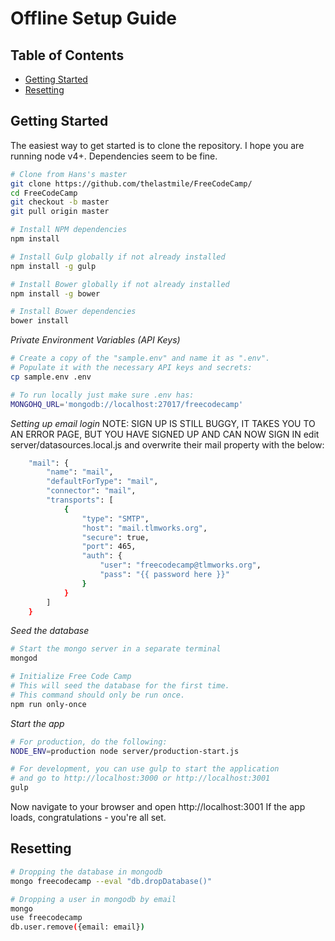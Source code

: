 # Offline Setup Guide

## Table of Contents

- [Getting Started](#getting-started)
- [Resetting](#resetting)

## Getting Started

The easiest way to get started is to clone the repository. I hope you are running node v4+. Dependencies seem to be fine.

```bash
# Clone from Hans's master
git clone https://github.com/thelastmile/FreeCodeCamp/
cd FreeCodeCamp
git checkout -b master
git pull origin master

# Install NPM dependencies
npm install

# Install Gulp globally if not already installed
npm install -g gulp

# Install Bower globally if not already installed
npm install -g bower

# Install Bower dependencies
bower install
```

*Private Environment Variables (API Keys)*
```bash
# Create a copy of the "sample.env" and name it as ".env".
# Populate it with the necessary API keys and secrets:
cp sample.env .env

# To run locally just make sure .env has:
MONGOHQ_URL='mongodb://localhost:27017/freecodecamp'
```

*Setting up email login*
NOTE: SIGN UP IS STILL BUGGY, IT TAKES YOU TO AN ERROR PAGE, BUT YOU HAVE SIGNED UP AND CAN NOW SIGN IN
edit server/datasources.local.js and overwrite their mail property with the below:

```bash
    "mail": {
        "name": "mail",
        "defaultForType": "mail",
        "connector": "mail",
        "transports": [
            {
                "type": "SMTP",
                "host": "mail.tlmworks.org",
                "secure": true,
                "port": 465,
                "auth": {
                    "user": "freecodecamp@tlmworks.org",
                    "pass": "{{ password here }}"
                }
            }
        ]
    }
```

*Seed the database*

```bash
# Start the mongo server in a separate terminal
mongod

# Initialize Free Code Camp
# This will seed the database for the first time.
# This command should only be run once.
npm run only-once
```

*Start the app*

```bash
# For production, do the following:
NODE_ENV=production node server/production-start.js

# For development, you can use gulp to start the application 
# and go to http://localhost:3000 or http://localhost:3001
gulp
```

Now navigate to your browser and open http://localhost:3001
If the app loads, congratulations - you're all set.

## Resetting

```bash
# Dropping the database in mongodb
mongo freecodecamp --eval "db.dropDatabase()"

# Dropping a user in mongodb by email
mongo
use freecodecamp
db.user.remove({email: email})
